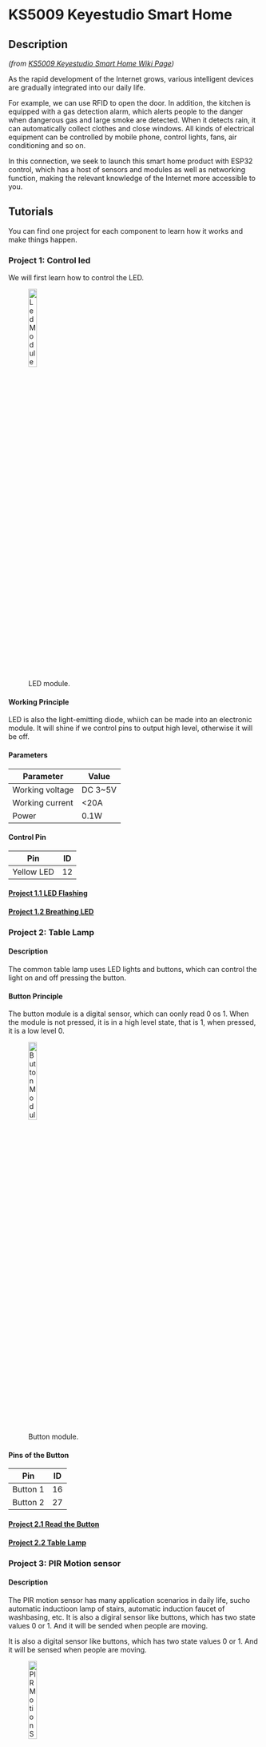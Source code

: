 # KS5009 Keyestudio Smart Home

## Description
*(from [KS5009 Keyestudio Smart Home Wiki Page](https://wiki.keyestudio.com/KS5009_Keyestudio_Smart_Home))*

As the rapid development of the Internet grows, various intelligent devices are gradually integrated into our daily life.

For example, we can use RFID to open the door. In addition, the kitchen is equipped with a gas detection alarm, which alerts people to the danger when dangerous gas and large smoke are detected. When it detects rain, it can automatically collect clothes and close windows. All kinds of electrical equipment can be controlled by mobile phone, control lights, fans, air conditioning and so on.

In this connection, we seek to launch this smart home product with ESP32 control, which has a host of sensors and modules as well as networking function, making the relevant knowledge of the Internet more accessible to you.

## Tutorials

You can find one project for each component to learn how it works and make things happen.

### Project 1: Control led

We will first learn how to control the LED.

<figure>
    <img src="images/Yellow%20LED%20Module.png"
         alt="Led Module"  width="20%" height="20%">
    <figcaption>LED module.</figcaption>
</figure>

#### Working Principle

LED is also the light-emitting diode, whiich can be made into an electronic module. It will shine if we control pins to output high level, otherwise it will be off.

#### Parameters

| Parameter | Value |
| - | - |
| Working voltage | DC 3~5V |
| Working current | <20A |
| Power | 0.1W |

#### Control Pin

| Pin | ID |
| - | - |
| Yellow LED | 12 |

#### [Project 1.1 LED Flashing](pj1_1_led/README.md)

#### [Project 1.2 Breathing LED](pj1_2_breath_led/README.md)

### Project 2: Table Lamp

#### Description

The common table lamp uses LED lights and buttons, which can control the light on and off pressing the button.

#### Button Principle

The button module is a digital sensor, which can oonly read 0 os 1. When the module is not pressed, it is in a high level state, that is 1, when pressed, it is a low level 0.

<figure>
    <img src="images/Button%20module.png"
         alt="Button Module"  width="20%" height="20%">
    <figcaption>Button module.</figcaption>
</figure>

#### Pins of the Button

| Pin | ID |
| - | - |
| Button 1 | 16 |
| Button 2 | 27 |

#### [Project 2.1 Read the Button](pj2_1_button/README.md)

#### [Project 2.2 Table Lamp](pj2_2_button_led/README.md)

### Project 3: PIR Motion sensor

#### Description

The PIR motion sensor has many application scenarios in daily life, sucho automatic inductioon lamp of stairs, automatic induction faucet of washbasing, etc.
It is also a digiral sensor like buttons, which has two state values 0 or 1. And it will be sended when people are moving.

It is also a digital sensor like buttons, which has two state values 0 or 1. And it will be sensed when people are moving.

<figure>
    <img src="images/PIR%20Motion%20Sensor.png"
         alt="PIR Motion Sensor"  width="20%" height="20%">
    <figcaption>PIR Motion Sensor.</figcaption>
</figure>

#### Control Pin

| Pin | ID |
| - | - |
| PIR motion sensor | 14 |

#### [Project 3.1 Read the PIR Motion Sensor](pj3_1_pyroelectric/README.md)

#### [Project 3.2 PIR Motion Sensor](pj3_2_pyroelectric_led/README.md)

### Project 4: Play Music

#### Description

There is a audio power amplifier element in the car expansion board, wich is an external amplificatio equiipment to play music.

In thiis project, we will work to play a piece of music by using it.

#### Component Knowledge

**Pasive Buzzer:** The audio poower amplifier (like the passive buzzer) does not have internal oscillation. When controling we need to input squere waves of different frequencies to the poositive pole of the component and ground the negative pole to control the power amplifier to chiime sounds of different frequencies.

<figure>
    <img src="images/Passive%20Buzzer%20Module.png"
         alt="Passive Buzzer Module"  width="20%" height="20%">
    <figcaption>Passive Buzzer Module.</figcaption>
</figure>

#### Control Pin

| Pin | ID |
| - | - |
| Passive Buzzer | 25 |

#### [Project 4.1 Play Happy Birthday](pj4_1_buzzer/README.md)

#### [Project 4.2 Music Box](pj4_2_music/README.md)

### Project 5: Automatic Doors and Wiindows

#### Description

Automatiic doors and windows need powe device, which will become more automatic with a 180 degree servo and some sensors. Addinga a raindrop sensor, you can achieve the efect of closing windows automatically when raining. If adding a RFID, we can realize the effect of swiping to oopen the door and so on.

#### Component knowledge

**Servo:** Serco is a position servo driver device consist of a housing, a circuit board, a coreless motor, a gear and a positioon detector.

Its working principle is that the servo receives the signal sent by MCU or receiver an produces a reference signal with a perios of 20ms and wiidth of 1.5ms, then compares the acquired DC bias voltage to the voltage of the potentiometer and obtain the voltage difference output.

The IC on the circuit board judges the direction of rotation, and then drives the coreles motor to start rotation. The power is transmited to the swing arm through the reduction gear, and the signal is sent back by the position detector to judge wheher the positioning has been reached, which is suitable for those control systems that require constant angle change and can be maintained.

When the motor speed is constant, the potentiometer is driven to rotate through the cascade reduction gear, which leads that the voltage difference is 0, and the motor stops rotating. Generally, the angle range of servo rotation is 0º--180º.

The pulse period of the control servo is 20ms, the pulse width is 0.5ms ~ 2.5ms, and the corresponding positionn is -90º ~ +90º. Here is an example of a 180º servo:

<figure>
    <img src="images/Servo.png"
         alt="Servo"  width="40%" height="40%">
    <figcaption>Servo.</figcaption>
</figure>

In general, servo has three lines in brown, red and orange. The brown wire is grounded, the red one is a positive pole line and the orange one is a signal line.

<figure>
    <img src="images/Servo%20wiring.png"
         alt="Servo wiring"  width="40%" height="40%">
    <figcaption>Servo wiring.</figcaption>
</figure>

<figure>
    <img src="images/Microservo.png"
         alt="Microservo"  width="20%" height="20%">
    <figcaption>Microservo.</figcaption>
</figure>

#### Control Pin

All pin numbers are allowed, but only pins 2,4,12-19,21-23,25-27,32-33 are recommended.

| Pin | ID |
| - | - |
| The servo of the window | 33 |
| The servo of the door | 13 |

#### [Project 5.1 Control the door](pj5_1_servo/README.md)

#### [Project 5.2 Close the Window](pj5_2_Auto_window/README.md)

### Project 6: Atmosphere Lamp

#### Description

The atmosphere lamp of smart home is 4 SK6812RGB LEDs. RGB LED belongs too a simple luminous module, wich can adjust the color to bring out the lamp effect of different colors.

Furthermore, it can be widely used in buildings, bridges, roads, gardens, courtyards, floors and other fields of decorative lighting and venue layout, Christmas, Halloween, Valentine's Day, Easter, Natioonal Day as well as other festivals during the atmosphere and other scenes.

In this experiment, we will make various lighting effects.

#### Component Knowledge

From the schematic diagram, we can see that these four RGB LEDs are all connected in series. In fact, no matter how many they are, we ca use a pin to control a RGB LED and let it display any color. Each RGBLED iis an independent pixel, composed of R, G and B colors, wich can achieve 256 levels of brightness display and complete the full true color display of 16777216 colors.

What's more, the pixel point contains a data latch signal shaping amplifier drive circuit and a signal shaping circuit, which effectively ensures the color of the pixel point light is highly consistent.

<figure>
    <img src="images/RGB%20LED%20Schema.png"
         alt="RGB LED Schema"  width="80%" height="80%">
    <figcaption>RGB LED Schema.</figcaption>
</figure>

<figure>
    <img src="images/RGB%20LED.png"
         alt="RGB LED"  width="20%" height="20%">
    <figcaption>RGB LED.</figcaption>
</figure>

#### Control Pin

| Pin | ID |
| - | - |
| SK6812 | 26 |

#### [Project 6.1 Control SK6812](pj6_1_sk6812/README.md)

#### [Project 6.2 Button](pj6_2_btn_6812/README.md)

### Project 7: Fan

#### Description

In this project, we wiill learn how to make a small fan.

#### Component knowledge

The small fan uses a 130 DC motor and safe fan blades. You can use PWM output the fan speed.

<figure>
    <img src="images/Fan.png"
         alt="Fan"  width="20%" height="20%">
    <figcaption>Fan.</figcaption>
</figure>

#### Control Method

Two pins are required to control the motor of the fan, one for INA and two for INB. The PWM value range is 0~255. When the PWM output of the two pins is different, the fan can rotate.

| Value | Action |
| - | - |
| INA - INB <= -45 | Rotate clockwise |
| INA - INB >= 45 | Rotate anticlockwise |
| INA == 0, INB == 0 | Stop |

#### Control Pins

| Pin | ID |
| - | - |
| INA | 19 |
| INB | 18 |

#### [Project 7.1 Control the Fan](pj7_1_fan/README.md)

#### [Project 7.2 Switch On or Off the Fan](pj7_2_btn_fan/README.md)

### Project 8: LCD1602 Display

#### Description

As we all know, screen is one of the best ways for people to interact with electronics devices.

#### Component Knowledge

1602 is a line tha can display 16 characters. There are wo lines, wich use IIC communication protocol.

<figure>
    <img src="images/LCD1602.png"
         alt="LCD1602"  width="40%" height="40%">
    <figcaption>LCD1602.</figcaption>
</figure>

#### Control Pins

| Pin | ID |
| - | - |
| SDA | SDA |
| SCL | SCL |

#### [Project 8.1 Display Characters](pj8_1_lcd/README.md)

#### [Project 8.2 Dangerous Gas Alarm](pj8_2_gas_lcd/README.md)

### Project 9: Temperature and Humidity Sensor

#### Component Knowledge

Its communication mode is serial data and single bus. The temperature measurement range is -2 ~ +60, accuracy is +- 2. However, the humidity range is 5 ~ 95% RH, the accuracy is +-5% RH.

<figure>
    <img src="images/HumidityTemperature.png"
         alt="HumidityTemperature"  width="20%" height="20%">
    <figcaption>HumidityTemperature.</figcaption>
</figure>

#### Control Pin

| Pin | ID |
| - | - |
| Temperature and Humidity Sensor | 17 |

#### [Project 9.1 Temperature and Humidity Tester](pj9_1_XHT11/README.md)

### Project 10: RFID RC522 Module

#### Component Knowledge

Radio frequency identification, the card reader is composed of a radio frequency module and a high-level magnetic field. The Tag transponder is a sensing device, which doesn't contain a battery. It only contains tiny integrated circuit chips and media for storing data and antennas for receiving and transmitting signals.

To read the data is the tag, first put it into the reading range of the card reader. The reader will generate a magnetic field, which can produce electricity according to Lenz's law, then the RFID tag will supply power, thereby activating the device.

#### Control Pins

Use IIC communication.

| Pin | ID |
| - | - |
| SDA | SDA |
| SCL | SCL |

#### [Project 10.1 Open the Door](pj10_1_RFID/README.md)


### Project 11: Morse Code

Morse code, also known as Morse password, is an on-again, off-again signal code that expresses different letters, numbers, and punctuation marks in different sequences. Now we use it as our password gate.
The Morse code corresponds to the following characters:

<figure>
    <img src="images/Morse%20code.png"
         alt="Morse code"  width="80%" height="80%">
    <figcaption>Morse code.</figcaption>
</figure>

#### [Project 11.1 Morse Code Open the Door](pj11_1_mosDoor/README.md)

### Project 12: WiFi

The easiest way to access the Internet is to use a WiFi to connect. The ESP32 main control board comes with a WiFi module, making our smart home accessible to the Internet easily.

<figure>
    <img src="images/WiFi.png"
         alt="WiFi"  width="40%" height="40%">
    <figcaption>WiFi.</figcaption>
</figure>

#### [Project 12.1 Smart Home](pj12_1_wifi_test/README.md)

#### [Project 12.2 Control Smart Home](pj12_2_wifi_led/README.md)

### Project 13: Mobile Phone APP

#### Download APP

##### Download from Google play

Please search for keyes IoT home on Google play to download it.  
Icon:  

<figure>
    <img src="images/Icon.png"
         alt="App icon"  width="20%" height="20%">
    <figcaption>App icon.</figcaption>
</figure>

##### Download iOS APP

Please search for keyes IoT home on APP Store to download it. 

#### APP Interface

<figure>
    <img src="images/APP%20interface.png"
         alt="APP interface"  width="80%" height="80%">
    <figcaption>APP interface.</figcaption>
</figure>

#### [Project 13.1 Test APP](pj13_1_app_test/README.md)

#### [Project 13.2 IoT Smart Home](pj13_2_IoT_smart_home/README.md)
